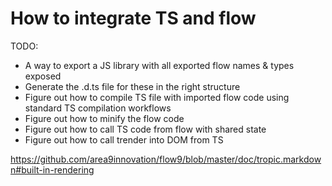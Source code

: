 # How to integrate TS and flow

TODO:
- A way to export a JS library with all exported flow names & types exposed
- Generate the .d.ts file for these in the right structure
- Figure out how to compile TS file with imported flow code using standard TS compilation workflows
- Figure out how to minify the flow code
- Figure out how to call TS code from flow with shared state
- Figure out how to call trender into DOM from TS

https://github.com/area9innovation/flow9/blob/master/doc/tropic.markdown#built-in-rendering

